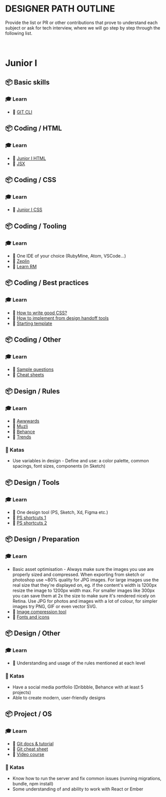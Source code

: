 # DESIGNER PATH OUTLINE

Provide the list or PR or other contributions that prove to understand each subject or ask for tech interview, where we will go step by step through the following list.

&nbsp;


# Junior I

## 📦 Basic skills

### 🎓 Learn

* 📗 [GIT CLI](https://gist.github.com/stevo/8f7c5ad3048db0ddbc527e7ca2b2038e)


## 📦 Coding / HTML

### 🎓 Learn

* 📗 [Junior I HTML](https://github.com/Selleo/DevPath/blob/master/frontend_developer/CSS%20%26%20HTML/01_junior_I.md#-html)
* 📗 [JSX](https://reactjs.org/docs/jsx-in-depth.html)


## 📦 Coding / CSS

### 🎓 Learn

* 📗 [Junior I CSS](https://github.com/Selleo/DevPath/blob/master/frontend_developer/CSS%20%26%20HTML/01_junior_I.md#-css)


## 📦 Coding / Tooling

### 🎓 Learn

* 📗 One IDE of your choice (RubyMine, Atom, VSCode...)
* 📗 [Zeplin](https://www.youtube.com/watch?v=x1RPNx8Jsp4)
* 📗 [Learn RM](https://blog.jetbrains.com/ruby/2019/05/learn-rubymine-with-ide-features-trainer/)


## 📦 Coding / Best practices

### 🎓 Learn

* 📗 [How to write good CSS?](https://gist.github.com/ArekJanik/0f2a101935aed483782c15f2d5b73273)
* 📗 [How to implement from design handoff tools](https://gist.github.com/ArekJanik/7aa1bc4dae4720ecea05bbde7bd034dd)
* 📗 [Starting template](https://github.com/Selleo/SASS-boilerplate)


## 📦 Coding / Other

### 🎓 Learn

* 📗 [Sample questions](https://gist.github.com/ArekJanik/9225c836c0c0fa7cd0a870bbfe48f42d)
* 📗 [Cheat sheets](https://gist.github.com/ArekJanik/265e334cf795176bc6d9b8feb2b3b7ba#cheat-sheets)


## 📦 Design / Rules

### 🎓 Learn

* 📗 [Awwwards](https://www.awwwards.com/)
* 📗 [Muzli](https://muz.li/)
* 📗 [Behance](https://behance.net/)
* 📗 [Trends](https://www.awwwards.com/web-design-trends-2019.html)


### 📝 Katas

* Use variables in design - Define and use: a color palette, common spacings, font sizes, components (in Sketch)


## 📦 Design / Tools

### 🎓 Learn

* 📗 One design tool (PS, Sketch, Xd, Figma etc.)
* 📗 [PS shortcuts 1](https://digital-photography-school.com/28-more-exceptionally-useful-photoshop-shortcuts/)
* 📗 [PS shortcuts 2](https://digital-photography-school.com/10-best-photoshop-shortcuts/)


## 📦 Design / Preparation

### 🎓 Learn

* Basic asset optimisation - Always make sure the images you use are properly sized and compressed. When exporting from sketch or photoshop use ~80% quality for JPG images. For large images use the real size that they're displayed on, eg. if the content's width is 1200px resize the image to 1200px width max. For smaller images like 300px you can save them at 2x the size to make sure it's rendered nicely on Retina. Use JPG for photos and images with a lot of colour, for simpler images try PNG, GIF or even vector SVG.
* 📗 [Image compression tool](https://tinypng.com/)
* 📗 [Fonts and icons](https://gist.github.com/ArekJanik/265e334cf795176bc6d9b8feb2b3b7ba#fonts-and-icons)


## 📦 Design / Other

### 🎓 Learn

* 📗 Understanding and usage of the rules mentioned at each level

### 📝 Katas

* Have a social media portfolio (Dribbble, Behance with at least 5 projects)
* Able to create modern, user-friendly designs


## 📦 Project / OS

### 🎓 Learn

* 📗 [Git docs & tutorial](http://try.github.io/)
* 📗 [Git cheat sheet](https://education.github.com/git-cheat-sheet-education.pdf)
* 📗 [Video course](https://www.udemy.com/git-for-absolute-beginners/learn/v4/content)

### 📝 Katas

* Know how to run the server and fix common issues (running migrations, bundle, npm install)
* Some understanding of and ability to work with React or Ember

